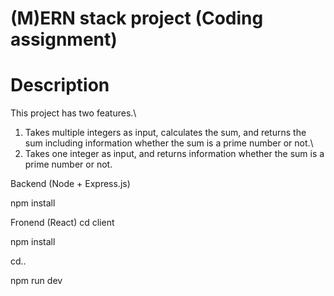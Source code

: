 # (M)ERN stack project (Coding assignment)

#  Description
This project has two features.\
1. Takes multiple integers as input, calculates the sum, and returns the sum including information whether the sum is a prime number or not.\
2.  Takes one integer as input, and returns information whether the sum is a prime number or not.

Backend (Node + Express.js)

npm install

Fronend (React)
cd client

npm install

cd..

npm run dev